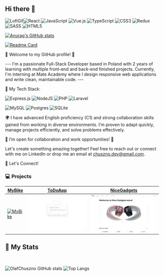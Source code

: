 ## Hi there 👋
 ![LofiGif](https://miro.medium.com/v2/resize:fit:1080/format:webp/1*vBi4Ycgdn5t3lu2SvQXuog.gif)![React](https://img.shields.io/badge/react-%2320232a.svg?style=for-the-badge&logo=react&logoColor=%2361DAFB)
![JavaScript](https://img.shields.io/badge/javascript-%23323330.svg?style=for-the-badge&logo=javascript&logoColor=%23F7DF1E)
![Vue.js](https://img.shields.io/badge/vuejs-%2335495e.svg?style=for-the-badge&logo=vuedotjs&logoColor=%234FC08D)
![TypeScript](https://img.shields.io/badge/typescript-%23007ACC.svg?style=for-the-badge&logo=typescript&logoColor=white)
![CSS3](https://img.shields.io/badge/css3-%231572B6.svg?style=for-the-badge&logo=css3&logoColor=white)
![Redux](https://img.shields.io/badge/redux-%23593d88.svg?style=for-the-badge&logo=redux&logoColor=white)
![SASS](https://img.shields.io/badge/SASS-hotpink.svg?style=for-the-badge&logo=SASS&logoColor=white)
![HTML5](https://img.shields.io/badge/html5-%23E34F26.svg?style=for-the-badge&logo=html5&logoColor=white)

 [![Anurag's GitHub stats](https://github-readme-stats.vercel.app/api?username=olafchuszno&bg_color=fff)](https://github.com/anuraghazra/github-readme-stats)

[![Readme Card](https://github-readme-stats.vercel.app/api/pin/?username=olafchuszno&repo=react_phone-catalog)](https://github.com/olafchuszno/react_phone-catalog/tree/develop)

🎉 Welcome to my GitHub profile! 🎉

--- I'm a passionate Full-Stack Developer based in Poland with 2 years of learning with multiple front-end and back-end finished projects. Currently, I'm interning at Mate Academy where I design responsive web applications and write clean, maintainable code. ---

🔧 My Tech Stack:

![Express.js](https://img.shields.io/badge/express.js-%23404d59.svg?style=for-the-badge&logo=express&logoColor=%2361DAFB)
![NodeJS](https://img.shields.io/badge/node.js-6DA55F?style=for-the-badge&logo=node.js&logoColor=white)
![PHP](https://img.shields.io/badge/php-%23777BB4.svg?style=for-the-badge&logo=php&logoColor=white)
![Laravel](https://img.shields.io/badge/laravel-%23FF2D20.svg?style=for-the-badge&logo=laravel&logoColor=white)

![MySQL](https://img.shields.io/badge/mysql-4479A1.svg?style=for-the-badge&logo=mysql&logoColor=white)
![Postgres](https://img.shields.io/badge/postgres-%23316192.svg?style=for-the-badge&logo=postgresql&logoColor=white)
![SQLite](https://img.shields.io/badge/sqlite-%2307405e.svg?style=for-the-badge&logo=sqlite&logoColor=white)



🌍 I have advanced English proficiency (C1) and strong collaboration skills gained from working in diverse environments. I’m proven to adapt quickly, manage projects efficiently, and solve problems effectively.

🚀 I’m open for collaboration and work opportunities! 🚀

Let's create something amazing together! Feel free to reach out or connect with me on LinkedIn or drop me an email at chuszno.dev@gmail.com.

💬 Let's Connect!

### **💻 Projects**

| [MyBike](https://github.com/olafchuszno/layout_miami) | [ToDoApp](https://github.com/olafchuszno/react_todo-app-with-api) | [NiceGadgets](https://github.com/olafchuszno/phone_catalog) |
| ----------- | ----------- | ----------- |
| [![MyBike](./images/miami.jng)](https://github.com/olafchuszno/miami) | [![ToDoApp](./images/todo.jpg)](https://github.com/olafchuszno/react_todo-app-with-api) | [![NiceGadgets](./images/phone-catalog.jpg)](https://github.com/olafchuszno/phone_catalog) |



## **📜 My Stats**
<br />

![OlafChuszno GitHub stats](https://github-readme-stats.vercel.app/api?username=olafchuszno&show_icons=true&theme=tokyonight) 
![Top Langs](https://github-readme-stats.vercel.app/api/top-langs/?username=olafchuszno&layout=donut&theme=tokyonight)

